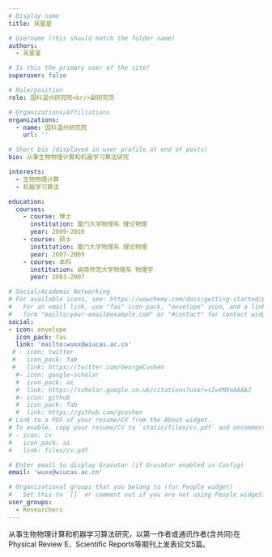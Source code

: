 ```yaml
---
# Display name
title: 吴星星

# Username (this should match the folder name)
authors:
  - 吴星星

# Is this the primary user of the site?
superuser: false

# Role/position
role: 国科温州研究院<br/>副研究员

# Organizations/Affiliations
organizations:
  - name: 国科温州研究院
    url: ''

# Short bio (displayed in user profile at end of posts)
bio: 从事生物物理计算和机器学习算法研究

interests:
  - 生物物理计算
  - 机器学习算法

education:
  courses:
    - course: 博士
      institution: 厦门大学物理系 理论物理
      year: 2009-2016
    - course: 硕士
      institution: 厦门大学物理系 理论物理
      year: 2007-2009
    - course: 本科
      institution: 闽南师范大学物理系 物理学
      year: 2003-2007

# Social/Academic Networking
# For available icons, see: https://wowchemy.com/docs/getting-started/page-builder/#icons
#   For an email link, use "fas" icon pack, "envelope" icon, and a link in the
#   form "mailto:your-email@example.com" or "#contact" for contact widget.
social:
- icon: envelope
  icon_pack: fas
  link: 'mailto:wuxx@wiucas.ac.cn'
 # - icon: twitter
 #   icon_pack: fab
 #   link: https://twitter.com/GeorgeCushen
  #- icon: google-scholar
  #  icon_pack: ai
  #  link: https://scholar.google.co.uk/citations?user=sIwtMXoAAAAJ
  #- icon: github
  #  icon_pack: fab
  #  link: https://github.com/gcushen
# Link to a PDF of your resume/CV from the About widget.
# To enable, copy your resume/CV to `static/files/cv.pdf` and uncomment the lines below.
# - icon: cv
#   icon_pack: ai
#   link: files/cv.pdf

# Enter email to display Gravatar (if Gravatar enabled in Config)
email: 'wuxx@wiucas.ac.cn'

# Organizational groups that you belong to (for People widget)
#   Set this to `[]` or comment out if you are not using People widget.
user_groups:
  - Researchers
---
```


从事生物物理计算和机器学习算法研究，以第一作者或通讯作者(含共同)在Physical Review E、Scientific Reports等期刊上发表论文5篇。
